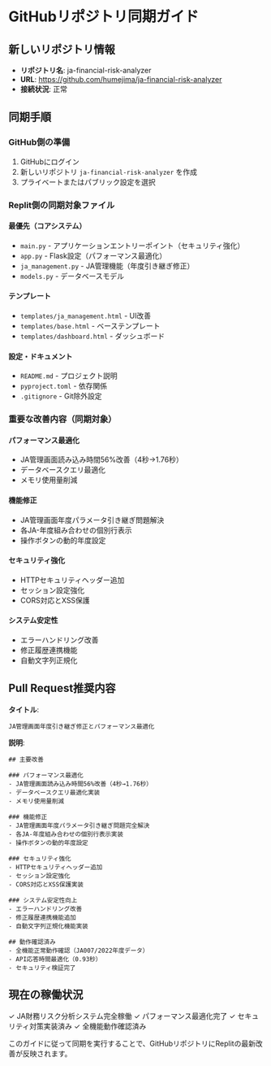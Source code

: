 # GitHubリポジトリ同期ガイド

## 新しいリポジトリ情報
- **リポジトリ名**: ja-financial-risk-analyzer
- **URL**: https://github.com/humejima/ja-financial-risk-analyzer
- **接続状況**: 正常

## 同期手順

### GitHub側の準備
1. GitHubにログイン
2. 新しいリポジトリ `ja-financial-risk-analyzer` を作成
3. プライベートまたはパブリック設定を選択

### Replit側の同期対象ファイル

#### 最優先（コアシステム）
- `main.py` - アプリケーションエントリーポイント（セキュリティ強化）
- `app.py` - Flask設定（パフォーマンス最適化）
- `ja_management.py` - JA管理機能（年度引き継ぎ修正）
- `models.py` - データベースモデル

#### テンプレート
- `templates/ja_management.html` - UI改善
- `templates/base.html` - ベーステンプレート
- `templates/dashboard.html` - ダッシュボード

#### 設定・ドキュメント
- `README.md` - プロジェクト説明
- `pyproject.toml` - 依存関係
- `.gitignore` - Git除外設定

### 重要な改善内容（同期対象）

#### パフォーマンス最適化
- JA管理画面読み込み時間56%改善（4秒→1.76秒）
- データベースクエリ最適化
- メモリ使用量削減

#### 機能修正
- JA管理画面年度パラメータ引き継ぎ問題解決
- 各JA-年度組み合わせの個別行表示
- 操作ボタンの動的年度設定

#### セキュリティ強化
- HTTPセキュリティヘッダー追加
- セッション設定強化
- CORS対応とXSS保護

#### システム安定性
- エラーハンドリング改善
- 修正履歴連携機能
- 自動文字列正規化

## Pull Request推奨内容

**タイトル**: 
```
JA管理画面年度引き継ぎ修正とパフォーマンス最適化
```

**説明**:
```
## 主要改善

### パフォーマンス最適化
- JA管理画面読み込み時間56%改善（4秒→1.76秒）
- データベースクエリ最適化実装
- メモリ使用量削減

### 機能修正
- JA管理画面年度パラメータ引き継ぎ問題完全解決
- 各JA-年度組み合わせの個別行表示実装
- 操作ボタンの動的年度設定

### セキュリティ強化
- HTTPセキュリティヘッダー追加
- セッション設定強化
- CORS対応とXSS保護実装

### システム安定性向上
- エラーハンドリング改善
- 修正履歴連携機能追加
- 自動文字列正規化機能実装

## 動作確認済み
- 全機能正常動作確認（JA007/2022年度データ）
- API応答時間最適化（0.93秒）
- セキュリティ検証完了
```

## 現在の稼働状況
✓ JA財務リスク分析システム完全稼働
✓ パフォーマンス最適化完了
✓ セキュリティ対策実装済み
✓ 全機能動作確認済み

このガイドに従って同期を実行することで、GitHubリポジトリにReplitの最新改善が反映されます。